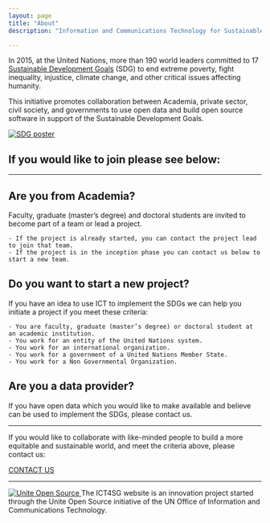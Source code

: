 ```yaml
---
layout: page
title: "About"
description: "Information and Communications Technology for Sustainable Development."

---
```

In 2015, at the United Nations, more than 190 world leaders committed to 17 [Sustainable Development Goals](https://sustainabledevelopment.un.org/sdgs) (SDG) to end extreme poverty, fight inequality, injustice, climate change, and other critical issues affecting humanity.

This initiative promotes collaboration between Academia, private sector, civil society, and governments to use open data and build open source software in support of the Sustainable Development Goals.

<a href="http://www.un.org/sustainabledevelopment">
    <img src="{{ site.baseurl }}/img/E_2016_SDG_Poster_all_sizes_without_UN_emblem_Letter.png" alt="SDG poster">
</a>



If you would like to join please see below:
-------------------------------------------
-------------------------------------------

Are you from Academia?
----------------------

Faculty, graduate (master’s degree) and doctoral students are invited to become part of a team or lead a project.

	- If the project is already started, you can contact the project lead to join that team. 
	- If the project is in the inception phase you can contact us below to start a new team.


Do you want to start a new project?
----------------------

If you have an idea to use ICT to implement the SDGs we can help you initiate a project if you meet these criteria:

	- You are faculty, graduate (master’s degree) or doctoral student at an academic institution.
	- You work for an entity of the United Nations system.
	- You work for an international organization.
	- You work for a government of a United Nations Member State.
	- You work for a Non Governmental Organization.


Are you a data provider?
----------------------

If you have open data which you would like to make available and believe can be used to implement the SDGs, please contact us.



<hr>

If you would like to collaborate with like-minded people to build a more equitable and sustainable world, and meet the criteria above, please contact us:

<a class="btn btn-default" href="https://goo.gl/forms/ZRHBINCkvp1aK0q23" role="button">CONTACT US</a>

<hr>

<a href="https://unite.un.org/opensource">
    <img src="{{ site.baseurl }}/img/opensource_web_banner.jpg" alt="Unite Open Source">
</a>
<span class="caption text-muted">The ICT4SG website is an innovation project started through the Unite Open Source initiative of the UN Office of Information and Communications Technology.</span>